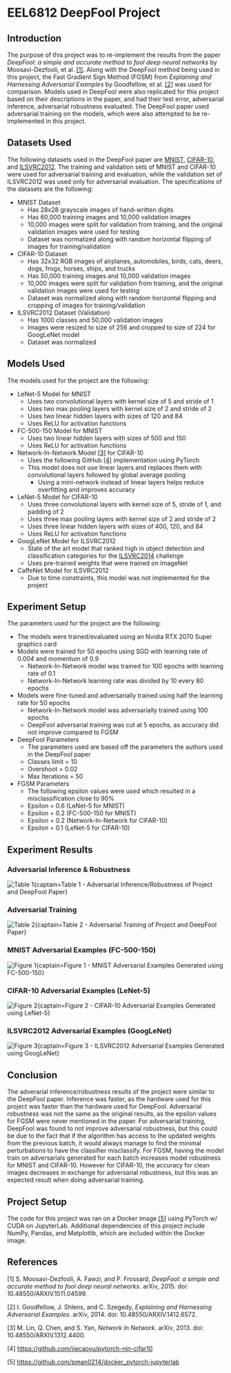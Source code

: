 # EEL6812 DeepFool Project

## Introduction
The purpose of this project was to re-implement the results from the paper *DeepFool: a simple and accurate method to fool deep neural networks* by Moosavi-Dezfooli, et al. [[1]](https://arxiv.org/pdf/1511.04599.pdf). Along with the DeepFool method being used in this project, the Fast Gradient Sign Method (FGSM) from *Explaining and Harnessing Adversarial Examples* by Goodfellow, et al. [[2]](https://arxiv.org/pdf/1412.6572.pdf) was used for comparison. Models used in DeepFool were also replicated for this project based on their descriptions in the paper, and had their test error, adversarial inference, adversarial robustness evaluated. The DeepFool paper used adversarial training on the models, which were also attempted to be re-implemented in this project.

## Datasets Used
The following datasets used in the DeepFool paper are [MNIST](http://yann.lecun.com/exdb/mnist/), [CIFAR-10](https://www.cs.toronto.edu/~kriz/cifar.html), and [ILSVRC2012](https://www.image-net.org/challenges/LSVRC/2012/). The training and validation sets of MNIST and CIFAR-10 were used for adversarial training and evaluation, while the validation set of ILSVRC2012 was used only for adversarial evaluation. The specifications of the datasets are the following:
* MNIST Dataset
  * Has 28x28 grayscale images of hand-written digits
  * Has 60,000 training images and 10,000 validation images
  * 10,000 images were split for validation from training, and the original validation images were used for testing
  * Dataset was normalized along with random horizontal flipping of images for training/validation
* CIFAR-10 Dataset
  * Has 32x32 RGB images of airplanes, automobiles, birds, cats, deers, dogs, frogs, horses, ships, and trucks
  * Has 50,000 training images and 10,000 validation images 
  * 10,000 images were split for validation from training, and the original validation images were used for testing
  * Dataset was normalized along with random horizontal flipping and cropping of images for training/validation
* ILSVRC2012 Dataset (Validation)
  * Has 1000 classes and 50,000 validation images
  * Images were resized to size of 256 and cropped to size of 224 for GoogLeNet model
  * Dataset was normalized

## Models Used
The models used for the project are the following:
* LeNet-5 Model for MNIST
  * Uses two convolutional layers with kernel size of 5 and stride of 1
  * Uses two max pooling layers with kernel size of 2 and stride of 2
  * Uses two linear hidden layers with sizes of 120 and 84
  * Uses ReLU for activation functions
* FC-500-150 Model for MNIST
  * Uses two linear hidden layers with sizes of 500 and 150
  * Uses ReLU for activation functions
* Network-In-Network Model [[3]](https://arxiv.org/pdf/1312.4400.pdf) for CIFAR-10
  * Uses the following GitHub [[4]](https://github.com/jiecaoyu/pytorch-nin-cifar10) implementation using PyTorch
  * This model does not use linear layers and replaces them with convolutional layers followed by global average pooling
    * Using a mini-network instead of linear layers helps reduce overfitting and improves accuracy
* LeNet-5 Model for CIFAR-10
  * Uses three convolutional layers with kernel size of 5, stride of 1, and padding of 2
  * Uses three max pooling layers with kernel size of 2 and stride of 2
  * Uses three linear hidden layers with sizes of 400, 120, and 84
  * Uses ReLU for activation functions
* GoogLeNet Model for ILSVRC2012
  * State of the art model that ranked high in object detection and classification categories for the [ILSVRC2014](https://image-net.org/challenges/LSVRC/2014/results) challenge
  * Uses pre-trained weights that were trained on ImageNet
* CaffeNet Model for ILSVRC2012
  * Due to time constraints, this model was not implemented for the project

## Experiment Setup
The parameters used for the project are the following:
* The models were trained/evaluated using an Nvidia RTX 2070 Super graphics card
* Models were trained for 50 epochs using SGD with learning rate of 0.004 and momentum of 0.9
  * Network-In-Network model was trained for 100 epochs with learning rate of 0.1
  * Network-In-Network learning rate was divided by 10 every 80 epochs
* Models were fine-tuned and adversarially trained using half the learning rate for 50 epochs
  * Network-In-Network model was adversarially trained using 100 epochs
  * DeepFool adversarial training was cut at 5 epochs, as accuracy did not improve compared to FGSM
* DeepFool Parameters
  * The parameters used are based off the parameters the authors used in the DeepFool paper
  * Classes limit = 10
  * Overshoot = 0.02
  * Max Iterations = 50
* FGSM Parameters
  * The following epsilon values were used which resulted in a misclassification close to 90%
  * Epsilon = 0.6 (LeNet-5 for MNIST)
  * Epsilon = 0.2 (FC-500-150 for MNIST)
  * Epsilon = 0.2 (Network-In-Network for CIFAR-10)
  * Epsilon = 0.1 (LeNet-5 for CIFAR-10)

## Experiment Results
### Adversarial Inference & Robustness
![Table 1{captain=Table 1 - Adversarial Inference/Robustness of Project and DeepFool Paper}](/images/adversarial_inference.png)

### Adversarial Training
![Table 2{captain=Table 2 - Adversarial Training of Project and DeepFool Paper}](/images/adversarial_training.png)

### MNIST Adversarial Examples (FC-500-150)
![Figure 1{captain=Figure 1 - MNIST Adversarial Examples Generated using FC-500-150}](/images/examples_fc-500-150.png)

### CIFAR-10 Adversarial Examples (LeNet-5)
![Figure 2{captain=Figure 2 - CIFAR-10 Adversarial Examples Generated using LeNet-5}](/images/examples_lenet-5.png)

### ILSVRC2012 Adversarial Examples (GoogLeNet)
![Figure 3{captain=Figure 3 - ILSVRC2012 Adversarial Examples Generated using GoogLeNet}](/images/examples-googlenet.png)

## Conclusion
The adverarial inference/robustness results of the project were similar to the DeepFool paper. Inference was faster, as the hardware used for this project was faster than the hardware used for DeepFool. Adversarial robustness was not the same as the original results, as the epsilon values for FGSM were never mentioned in the paper. For adversarial training, DeepFool was found to not improve adversarial robustness, but this could be due to the fact that if the algorithm has access to the updated weights from the previous batch, it would always manage to find the minimal perturbations to have the classifier misclassify. For FGSM, having the model train on adversarials generated for each batch increases model robustness for MNIST and CIFAR-10. However for CIFAR-10, the accuracy for clean images decreases in exchange for adversarial robustness, but this was an expected result when doing adversarial training.

## Project Setup
The code for this project was ran on a Docker image [[5]](https://github.com/pman0214/docker_pytorch-jupyterlab) using PyTorch w/ CUDA on JupyterLab. Additional dependencies of this project include NumPy, Pandas, and Matplotlib, which are included within the Docker image.

## References
[1] S. Moosavi-Dezfooli, A. Fawzi, and P. Frossard, *DeepFool: a simple and accurate method to fool deep neural networks*. arXiv, 2015. doi: 10.48550/ARXIV.1511.04599.

[2] I. Goodfellow, J. Shlens, and C. Szegedy, *Explaining and Harnessing Adversarial Examples*. arXiv, 2014. doi: 10.48550/ARXIV.1412.6572.

[3] M. Lin, Q. Chen, and S. Yan, *Network In Network*. arXiv, 2013. doi: 10.48550/ARXIV.1312.4400.

[4] https://github.com/jiecaoyu/pytorch-nin-cifar10

[5] https://github.com/pman0214/docker_pytorch-jupyterlab
